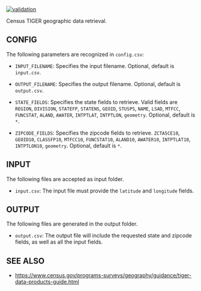 [![validation](https://github.com/openfido/census/actions/workflows/main.yml/badge.svg)](https://github.com/openfido/census/actions/workflows/main.yml)

Census TIGER geographic data retrieval.

CONFIG
------

The following parameters are recognized in `config.csv`:

* `INPUT_FILENAME`: Specifies the input filename. Optional, default is `input.csv`.

* `OUTPUT_FILENAME`: Specifies the output filename. Optional, default is `output.csv`.

* `STATE_FIELDS`: Specifies the state fields to retrieve. Valid fields are `REGION`, `DIVISION`, `STATEFP`, `STATENS`, `GEOID`, `STUSPS`, `NAME`, `LSAD`, `MTFCC`, `FUNCSTAT`, `ALAND`, `AWATER`, `INTPTLAT`, `INTPTLON`, `geometry`. Optional, default is `*`.  

* `ZIPCODE_FIELDS`: Specifies the zipcode fields to retrieve. `ZCTA5CE10`, `GEOID10`, `CLASSFP10`, `MTFCC10`, `FUNCSTAT10`, `ALAND10`, `AWATER10`, `INTPTLAT10`, `INTPTLON10`, `geometry`. Optional, default is `*`.

INPUT
-----

The following files are accepted as input folder.

* `input.csv`: The input file must provide the `latitude` and `longitude` fields.

OUTPUT
------

The following files are generated in the output folder.

* `output.csv`: The output file will include the requested state and zipcode fields, as well as all the input fields.

SEE ALSO
--------

* https://www.census.gov/programs-surveys/geography/guidance/tiger-data-products-guide.html
